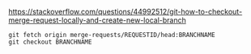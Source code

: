 https://stackoverflow.com/questions/44992512/git-how-to-checkout-merge-request-locally-and-create-new-local-branch

```
git fetch origin merge-requests/REQUESTID/head:BRANCHNAME
git checkout BRANCHNAME
```
